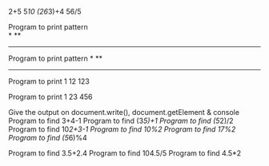 2+5
5*10
(26*3)+4
56/5

Program to print pattern  
*
**
***
Program to print pattern
   *
  **
 ***
Program to print
1
12
123

Program to print 
1
23
456

Give the output on document.write(), document.getElement & console
Program to find 3+4-1
Program to find (3*5)+1
Program to find (5*2)/2
Program to find 10*2+3-1
Program to find 10%2
Program to find 17%2
Program to find (5*6)%4

Program to find 3.5+2.4
Program to find 104.5/5
Program to find 4.5*2
